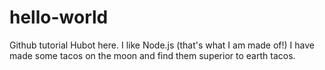 # hello-world
Github tutorial
Hubot here. I like Node.js (that's what I am made of!)
I have made some tacos on the moon and find them superior to earth tacos.
